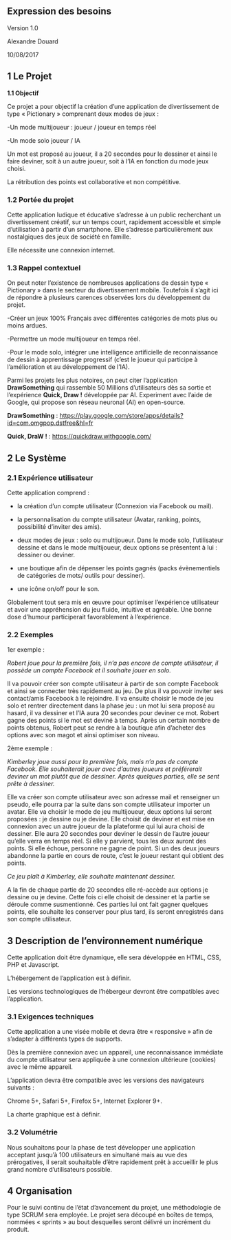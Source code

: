 


## Expression des besoins

Version 1.0

Alexandre Douard

10/08/2017


## 1 Le Projet

**1.1	Objectif**

Ce projet a pour objectif la création d’une application de divertissement de type « Pictionary » comprenant deux modes de jeux :

-Un mode multijoueur : joueur / joueur en temps réel

-Un mode solo joueur / IA

Un mot est proposé au joueur, il a 20 secondes pour le dessiner et ainsi le faire deviner, soit à un autre joueur, soit à l’IA en fonction du mode jeux choisi.

La rétribution des points est collaborative et non compétitive.

### **1.2	Portée du projet**

Cette application ludique et éducative s’adresse à un public recherchant un divertissement créatif, sur un temps court, rapidement accessible et simple d’utilisation à partir d’un smartphone. Elle s’adresse particulièrement aux nostalgiques des jeux de société en famille.

Elle nécessite une connexion internet.

### **1.3	Rappel contextuel**

On peut noter l’existence de nombreuses applications de dessin type « Pictionary » dans le secteur du divertissement mobile. Toutefois il s’agit ici de répondre à plusieurs carences observées lors du développement du projet.

-Créer un jeux 100% Français avec différentes catégories de mots plus ou moins ardues.

-Permettre un mode multijoueur en temps réel.

-Pour le mode solo, intégrer une intelligence artificielle de reconnaissance de dessin à apprentissage progressif (c’est le joueur qui participe à l’amélioration et au développement de l’IA).

Parmi les projets les plus notoires, on peut citer l’application **DrawSomething** qui rassemble 50 Millions d’utilisateurs dès sa sortie et l’expérience **Quick, Draw !** développée par AI. Experiment avec l’aide de Google, qui propose son réseau neuronal (AI) en open-source.

**DrawSomething** :  https://play.google.com/store/apps/details?id=com.omgpop.dstfree&hl=fr

**Quick, DraW !** :  https://quickdraw.withgoogle.com/ 



## 2	Le Système

### **2.1	Expérience utilisateur**

Cette application comprend : 

- la création d’un compte utilisateur (Connexion via Facebook ou mail).

- la personnalisation du compte utilisateur (Avatar, ranking, points, possibilité d’inviter des amis).

- deux modes de jeux : solo ou multijoueur. Dans le mode solo, l’utilisateur dessine et dans le mode multijoueur, deux options se présentent à lui : dessiner ou deviner.

- une boutique afin de dépenser les points gagnés (packs évènementiels de catégories de mots/ outils pour dessiner).

- une icône on/off pour le son.

Globalement tout sera mis en œuvre pour optimiser l’expérience utilisateur et avoir une appréhension du jeu fluide, intuitive et agréable. Une bonne dose d’humour participerait favorablement à l’expérience.

### **2.2	Exemples**

1er exemple :

*Robert joue pour la première fois, il n’a pas encore de compte utilisateur, il possède un compte Facebook et il souhaite jouer en solo.*

Il va pouvoir créer son compte utilisateur à partir de son compte Facebook et ainsi se connecter très rapidement au jeu. De plus il va pouvoir inviter ses contact/amis Facebook à le rejoindre. Il va ensuite choisir le mode de jeu solo et rentrer directement dans la phase jeu : un mot lui sera proposé au hasard, il va dessiner et l’IA aura 20 secondes pour deviner ce mot. Robert gagne des points si le mot est deviné à temps. Après un certain nombre de points obtenus, Robert peut se rendre à la boutique afin d’acheter des options avec son magot et ainsi optimiser son niveau.

2ème exemple :

*Kimberley joue aussi pour la première fois, mais n’a pas de compte Facebook. Elle souhaiterait jouer avec d’autres joueurs et préférerait deviner un mot plutôt que de dessiner. Après quelques parties, elle se sent prête à dessiner.*

Elle va créer son compte utilisateur avec son adresse mail et renseigner un pseudo, elle pourra par la suite dans son compte utilisateur importer un avatar. Elle va choisir le mode de jeu multijoueur, deux options lui seront proposées : je dessine ou je devine. Elle choisit de deviner et est mise en connexion avec un autre joueur de la plateforme qui lui aura choisi de dessiner. Elle aura 20 secondes pour deviner le dessin de l’autre joueur qu’elle verra en temps réel. Si elle y parvient, tous les deux auront des points. Si elle échoue, personne ne gagne de point. Si un des deux joueurs abandonne la partie en cours de route, c’est le joueur restant qui obtient des points.

*Ce jeu plaît à Kimberley, elle souhaite maintenant dessiner.*

A la fin de chaque partie de 20 secondes elle ré-accède aux options je dessine ou je devine. Cette fois ci elle choisit de dessiner et la partie se déroule comme susmentionné. Ces parties lui ont fait gagner quelques points, elle souhaite les conserver pour plus tard, ils seront enregistrés dans son compte utilisateur.

## 3 Description de l’environnement numérique

Cette application doit être dynamique, elle sera développée en HTML, CSS, PHP et Javascript.

L’hébergement de l’application est à définir.

 Les versions technologiques de l’hébergeur devront être compatibles avec l’application.

### **3.1	Exigences techniques**

Cette application a une visée mobile et devra être « responsive » afin de s’adapter à différents types de supports. 

Dès la première connexion avec un appareil, une reconnaissance immédiate du compte utilisateur sera appliquée à une connexion ultérieure (cookies) avec le même appareil.

L’application devra être compatible avec les versions des navigateurs suivants :

Chrome 5+, Safari 5+, Firefox 5+, Internet Explorer 9+.

La charte graphique est à définir.

### **3.2	Volumétrie**

Nous souhaitons pour la phase de test développer une application acceptant jusqu’à 100 utilisateurs en simultané mais au vue des prérogatives, il serait souhaitable d’être rapidement prêt à accueillir le plus grand nombre d’utilisateurs possible.

## 4	Organisation

Pour le suivi continu de l’état d’avancement du projet, une méthodologie de type SCRUM sera employée. Le projet sera découpé en boîtes de temps, nommées « sprints » au bout desquelles seront délivré un incrément du produit.








        




   




